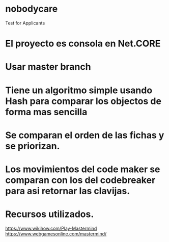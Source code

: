 # nobodycare
Test for Applicants

# El proyecto es consola en Net.CORE

# Usar master branch

# Tiene un algoritmo simple usando Hash para comparar los objectos de forma mas sencilla
# Se comparan el orden de las fichas y se priorizan.
# Los movimientos del code maker se comparan con los del codebreaker para asi retornar las clavijas.


# Recursos utilizados.
https://www.wikihow.com/Play-Mastermind
https://www.webgamesonline.com/mastermind/
